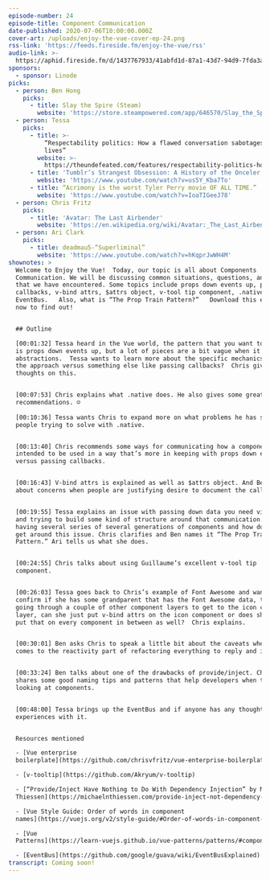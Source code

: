 ```yaml
---
episode-number: 24
episode-title: Component Communication
date-published: 2020-07-06T10:00:00.000Z
cover-art: /uploads/enjoy-the-vue-cover-ep-24.png
rss-link: 'https://feeds.fireside.fm/enjoy-the-vue/rss'
audio-link: >-
  https://aphid.fireside.fm/d/1437767933/41abfd1d-87a1-43d7-94d9-7fda3a5120e1/633700dd-4c57-4222-991c-ea9dd8bd9184.mp3
sponsors:
  - sponsor: Linode
picks:
  - person: Ben Hong
    picks:
      - title: Slay the Spire (Steam)
        website: 'https://store.steampowered.com/app/646570/Slay_the_Spire/'
  - person: Tessa
    picks:
      - title: >-
          “Respectability politics: How a flawed conversation sabotages black
          lives”
        website: >-
          https://theundefeated.com/features/respectability-politics-how-a-flawed-conversation-sabotages-black-lives/
      - title: 'Tumblr’s Strangest Obsession: A History of the Onceler Fandom'
        website: 'https://www.youtube.com/watch?v=us5Y_Kba7To'
      - title: “Acrimony is the worst Tyler Perry movie OF ALL TIME.”
        website: 'https://www.youtube.com/watch?v=IoaTIGeeJ78'
  - person: Chris Fritz
    picks:
      - title: 'Avatar: The Last Airbender'
        website: 'https://en.wikipedia.org/wiki/Avatar:_The_Last_Airbender'
  - person: Ari Clark
    picks:
      - title: deadmau5-“Superliminal”
        website: 'https://www.youtube.com/watch?v=hKqprJwWH4M'
shownotes: >
  Welcome to Enjoy the Vue!  Today, our topic is all about Components
  Communication. We will be discussing common situations, questions, and issues
  that we have encountered. Some topics include props down events up, props and
  callbacks, v-bind attrs, $attrs object, v-tool tip component, .native, and
  EventBus.   Also, what is “The Prop Train Pattern?”   Download this episode
  now to find out! 


  ## Outline

  [00:01:32] Tessa heard in the Vue world, the pattern that you want to follow
  is props down events up, but a lot of pieces are a bit vague when it comes to
  abstractions.  Tessa wants to learn more about the specific mechanics behind
  the approach versus something else like passing callbacks?  Chris gives his
  thoughts on this. 


  [00:07:53] Chris explains what .native does. He also gives some great
  recommendations. ☺  
   
  [00:10:36] Tessa wants Chris to expand more on what problems he has seen
  people trying to solve with .native. 


  [00:13:40] Chris recommends some ways for communicating how a component is
  intended to be used in a way that’s more in keeping with props down events up
  versus passing callbacks.  


  [00:16:43] V-bind attrs is explained as well as $attrs object. And Ben talks
  about concerns when people are justifying desire to document the callbacks. 


  [00:19:55] Tessa explains an issue with passing down data you need via props
  and trying to build some kind of structure around that communication. Also,
  having several series of several generations of components and how does she
  get around this issue. Chris clarifies and Ben names it “The Prop Train
  Pattern.” Ari tells us what she does.   


  [00:24:55] Chris talks about using Guillaume’s excellent v-tool tip
  component. 


  [00:26:03] Tessa goes back to Chris’s example of Font Awesome and wants to
  confirm if she has some grandparent that has the Font Awesome data, then it’s
  going through a couple of other component layers to get to the icon component
  layer, can she just put v-bind attrs on the icon component or does she have to
  put that on every component in between as well?  Chris explains. 


  [00:30:01] Ben asks Chris to speak a little bit about the caveats when it
  comes to the reactivity part of refactoring everything to reply and inject. 


  [00:33:24] Ben talks about one of the drawbacks of provide/inject. Chris
  shares some good naming tips and patterns that help developers when they’re
  looking at components. 


  [00:48:00] Tessa brings up the EventBus and if anyone has any thoughts or
  experiences with it.   


  Resources mentioned

  - [Vue enterprise
  boilerplate](https://github.com/chrisvfritz/vue-enterprise-boilerplate)

  - [v-tooltip](https://github.com/Akryum/v-tooltip)

  - [“Provide/Inject Have Nothing to Do With Dependency Injection” by Michael
  Thiessen](https://michaelnthiessen.com/provide-inject-not-dependency-injection/)

  - [Vue Style Guide: Order of words in component
  names](https://vuejs.org/v2/style-guide/#Order-of-words-in-component-names-strongly-recommended)

  - [Vue
  Patterns](https://learn-vuejs.github.io/vue-patterns/patterns/#component-declaration)

  - [EventBus](https://github.com/google/guava/wiki/EventBusExplained)
transcript: Coming soon!
---
```

